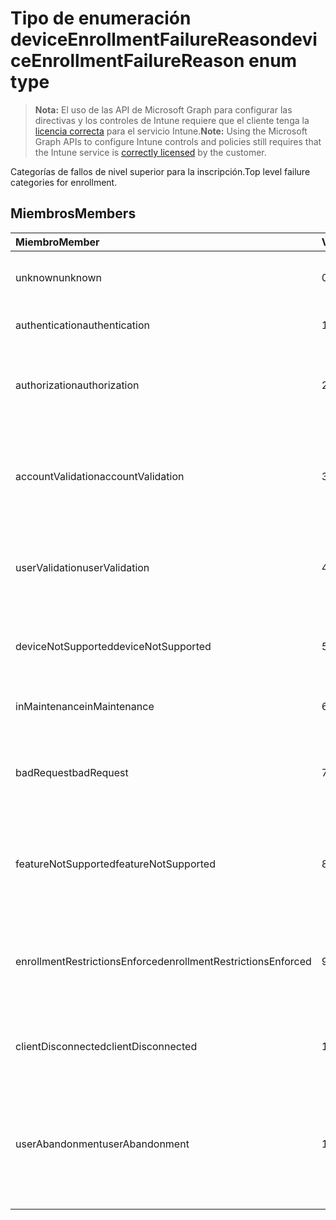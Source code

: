 # <a name="deviceenrollmentfailurereason-enum-type"></a><span data-ttu-id="de91b-101">Tipo de enumeración deviceEnrollmentFailureReason</span><span class="sxs-lookup"><span data-stu-id="de91b-101">deviceEnrollmentFailureReason enum type</span></span>

> <span data-ttu-id="de91b-102">**Nota:** El uso de las API de Microsoft Graph para configurar las directivas y los controles de Intune requiere que el cliente tenga la [licencia correcta](https://go.microsoft.com/fwlink/?linkid=839381) para el servicio Intune.</span><span class="sxs-lookup"><span data-stu-id="de91b-102">**Note:** Using the Microsoft Graph APIs to configure Intune controls and policies still requires that the Intune service is [correctly licensed](https://go.microsoft.com/fwlink/?linkid=839381) by the customer.</span></span>

<span data-ttu-id="de91b-103">Categorías de fallos de nivel superior para la inscripción.</span><span class="sxs-lookup"><span data-stu-id="de91b-103">Top level failure categories for enrollment.</span></span>

## <a name="members"></a><span data-ttu-id="de91b-104">Miembros</span><span class="sxs-lookup"><span data-stu-id="de91b-104">Members</span></span>

|<span data-ttu-id="de91b-105">Miembro</span><span class="sxs-lookup"><span data-stu-id="de91b-105">Member</span></span>|<span data-ttu-id="de91b-106">Valor</span><span class="sxs-lookup"><span data-stu-id="de91b-106">Value</span></span>|<span data-ttu-id="de91b-107">Descripción</span><span class="sxs-lookup"><span data-stu-id="de91b-107">Description</span></span>|
|:---|:---|:---|
|<span data-ttu-id="de91b-108">unknown</span><span class="sxs-lookup"><span data-stu-id="de91b-108">unknown</span></span>|<span data-ttu-id="de91b-109">0</span><span class="sxs-lookup"><span data-stu-id="de91b-109">0%</span></span>|<span data-ttu-id="de91b-110">Valor predeterminado, se desconoce la razón de este fallo.</span><span class="sxs-lookup"><span data-stu-id="de91b-110">Default value, failure reason is unknown.</span></span>|
|<span data-ttu-id="de91b-111">authentication</span><span class="sxs-lookup"><span data-stu-id="de91b-111">authentication</span></span>|<span data-ttu-id="de91b-112">1</span><span class="sxs-lookup"><span data-stu-id="de91b-112">-1</span></span>|<span data-ttu-id="de91b-113">Error de autenticación</span><span class="sxs-lookup"><span data-stu-id="de91b-113">Authentication failed</span></span>|
|<span data-ttu-id="de91b-114">authorization</span><span class="sxs-lookup"><span data-stu-id="de91b-114">authorization</span></span>|<span data-ttu-id="de91b-115">2</span><span class="sxs-lookup"><span data-stu-id="de91b-115">-2</span></span>|<span data-ttu-id="de91b-116">La llamada se ha autenticado, pero no se ha autorizado para la inscripción.</span><span class="sxs-lookup"><span data-stu-id="de91b-116">Call was authenticated, but not authorized to enroll.</span></span>|
|<span data-ttu-id="de91b-117">accountValidation</span><span class="sxs-lookup"><span data-stu-id="de91b-117">accountValidation</span></span>|<span data-ttu-id="de91b-118">3</span><span class="sxs-lookup"><span data-stu-id="de91b-118">-3</span></span>|<span data-ttu-id="de91b-119">Error al validar la cuenta para la inscripción.</span><span class="sxs-lookup"><span data-stu-id="de91b-119">Failed to validate the account for enrollment.</span></span> <span data-ttu-id="de91b-120">(Cuenta bloqueada, inscripción no habilitada)</span><span class="sxs-lookup"><span data-stu-id="de91b-120">(Account blocked, enrollment not enabled)</span></span>|
|<span data-ttu-id="de91b-121">userValidation</span><span class="sxs-lookup"><span data-stu-id="de91b-121">userValidation</span></span>|<span data-ttu-id="de91b-122">4</span><span class="sxs-lookup"><span data-stu-id="de91b-122">-4</span></span>|<span data-ttu-id="de91b-123">No se pudo validar el usuario.</span><span class="sxs-lookup"><span data-stu-id="de91b-123">User could not be valiudated.</span></span> <span data-ttu-id="de91b-124">(El usuario no existe, falta la licencia)</span><span class="sxs-lookup"><span data-stu-id="de91b-124">(User does not exist, missing license)</span></span>|
|<span data-ttu-id="de91b-125">deviceNotSupported</span><span class="sxs-lookup"><span data-stu-id="de91b-125">deviceNotSupported</span></span>|<span data-ttu-id="de91b-126">5</span><span class="sxs-lookup"><span data-stu-id="de91b-126">$-5</span></span>|<span data-ttu-id="de91b-127">El dispositivo no es compatible con la administración de dispositivos móviles.</span><span class="sxs-lookup"><span data-stu-id="de91b-127">Device is not supported for mobile device management.</span></span>|
|<span data-ttu-id="de91b-128">inMaintenance</span><span class="sxs-lookup"><span data-stu-id="de91b-128">inMaintenance</span></span>|<span data-ttu-id="de91b-129">6</span><span class="sxs-lookup"><span data-stu-id="de91b-129">-6</span></span>|<span data-ttu-id="de91b-130">La cuenta está en mantenimiento.</span><span class="sxs-lookup"><span data-stu-id="de91b-130">Account is in maintenance.</span></span>|
|<span data-ttu-id="de91b-131">badRequest</span><span class="sxs-lookup"><span data-stu-id="de91b-131">badRequest</span></span>|<span data-ttu-id="de91b-132">7</span><span class="sxs-lookup"><span data-stu-id="de91b-132">-7</span></span>|<span data-ttu-id="de91b-133">El cliente envió una solicitud que el servicio no entiende o que es incompatible con él.</span><span class="sxs-lookup"><span data-stu-id="de91b-133">Client sent a request that is not understood/supported by the service.</span></span>|
|<span data-ttu-id="de91b-134">featureNotSupported</span><span class="sxs-lookup"><span data-stu-id="de91b-134">featureNotSupported</span></span>|<span data-ttu-id="de91b-135">8</span><span class="sxs-lookup"><span data-stu-id="de91b-135">-8</span></span>|<span data-ttu-id="de91b-136">La(s) característica(s) utilizada(s) por esta inscripción no son compatibles con esta cuenta.</span><span class="sxs-lookup"><span data-stu-id="de91b-136">Feature(s) used by this enrollment are not supported for this account.</span></span>|
|<span data-ttu-id="de91b-137">enrollmentRestrictionsEnforced</span><span class="sxs-lookup"><span data-stu-id="de91b-137">enrollmentRestrictionsEnforced</span></span>|<span data-ttu-id="de91b-138">9</span><span class="sxs-lookup"><span data-stu-id="de91b-138">-9</span></span>|<span data-ttu-id="de91b-139">Esta inscripción fue bloqueada por restricciones de inscripción configuradas por el administrador.</span><span class="sxs-lookup"><span data-stu-id="de91b-139">Enrollment restrictions configured by admin blocked this enrollment.</span></span>|
|<span data-ttu-id="de91b-140">clientDisconnected</span><span class="sxs-lookup"><span data-stu-id="de91b-140">clientDisconnected</span></span>|<span data-ttu-id="de91b-141">10</span><span class="sxs-lookup"><span data-stu-id="de91b-141">1.0</span></span>|<span data-ttu-id="de91b-142">El cliente agotó el tiempo de espera o el usuario final anuló la inscripción.</span><span class="sxs-lookup"><span data-stu-id="de91b-142">Client timed out or enrollment was aborted by enduser.</span></span>|
|<span data-ttu-id="de91b-143">userAbandonment</span><span class="sxs-lookup"><span data-stu-id="de91b-143">userAbandonment</span></span>|<span data-ttu-id="de91b-144">11</span><span class="sxs-lookup"><span data-stu-id="de91b-144">1.1</span></span>|<span data-ttu-id="de91b-145">El usuario final abandonó la inscripción.</span><span class="sxs-lookup"><span data-stu-id="de91b-145">Enrollment was abandoned by enduser.</span></span> <span data-ttu-id="de91b-146">(El usuario final inició la incorporación pero no se pudo completar a tiempo)</span><span class="sxs-lookup"><span data-stu-id="de91b-146">(Enduser started onboarding but failed to complete it in timely manner)</span></span>|


<!-- {
  "type": "#page.annotation",
  "suppressions": [
    "Warning: Enum deviceEnrollmentFailureReason has some values specified and others unspecified."
  ],
}
-->


